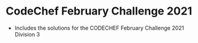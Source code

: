 <H1> CodeChef February Challenge 2021 </H1>

- Includes the solutions for the CODECHEF February Challenge 2021 Division 3

